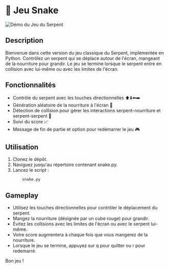 # 🐍 Jeu Snake

![Démo du Jeu du Serpent](snake_demo.gif)

## Description

Bienvenue dans cette version du jeu classique du Serpent, implémentée en Python. Contrôlez un serpent qui se déplace autour de l'écran, mangeant de la nourriture pour grandir. Le jeu se termine lorsque le serpent entre en collision avec lui-même ou avec les limites de l'écran.

## Fonctionnalités

- Contrôle du serpent avec les touches directionnelles ⬆️⬇️⬅️➡️
- Génération aléatoire de la nourriture à l'écran 🍎
- Détection de collision pour gérer les interactions serpent-nourriture et serpent-serpent 🚫
- Suivi du score 📈
- Message de fin de partie et option pour redémarrer le jeu 🎮

## Utilisation

1. Clonez le dépôt.
2. Naviguez jusqu'au répertoire contenant snake.py.
3. Lancez le script :
    ```bash
        snake.py

## Gameplay     
- Utilisez les touches directionnelles pour contrôler le déplacement du serpent.
- Mangez la nourriture (désignée par un cube rouge) pour grandir.
- Évitez les collisions avec les limites de l'écran ou avec le serpent lui-même.
- Votre score augmentera à chaque fois que vous mangerez de la nourriture.
- Lorsque le jeu se termine, appuyez sur q pour quitter ou r pour redemarré.

Bon jeu !